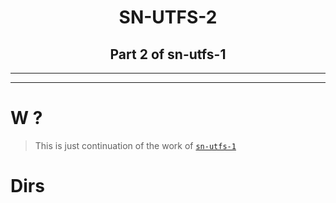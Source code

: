 <h1 align="center"> SN-UTFS-2 <code></code></h1>
<h2 align="center"> Part 2 of sn-utfs-1 </h2>

----

----

# W ? 

> This is just continuation of the work of [`sn-utfs-1`](https://gitlab.com/sniffowomo/sn-utfs-1)

# Dirs 

